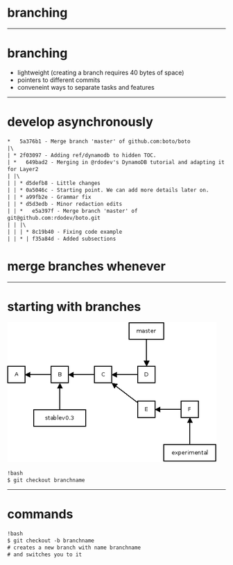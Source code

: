branching
=========

---

# branching

* lightweight (creating a branch requires 40 bytes of space)
* pointers to different commits
* conveneint ways to separate tasks and features

---

# develop asynchronously
	*   5a376b1 - Merge branch 'master' of github.com:boto/boto
	|\
	| * 2f03097 - Adding ref/dynamodb to hidden TOC.
	| *   649bad2 - Merging in @rdodev's DynamoDB tutorial and adapting it for Layer2
	| |\
	| | * d5defb8 - Little changes
	| | * 0a5046c - Starting point. We can add more details later on.
	| | * a99fb2e - Grammar fix
	| | * d5d3edb - Minor redaction edits
	| | *   e5a397f - Merge branch 'master' of git@github.com:rdodev/boto.git
	| | |\
	| | | * 8c19b40 - Fixing code example
	| | * | f35a84d - Added subsections

# merge branches whenever

---

# starting with branches

![](img/branching_intro.png)

	!bash
	$ git checkout branchname

---

# commands

	!bash
	$ git checkout -b branchname
	# creates a new branch with name branchname
	# and switches you to it

